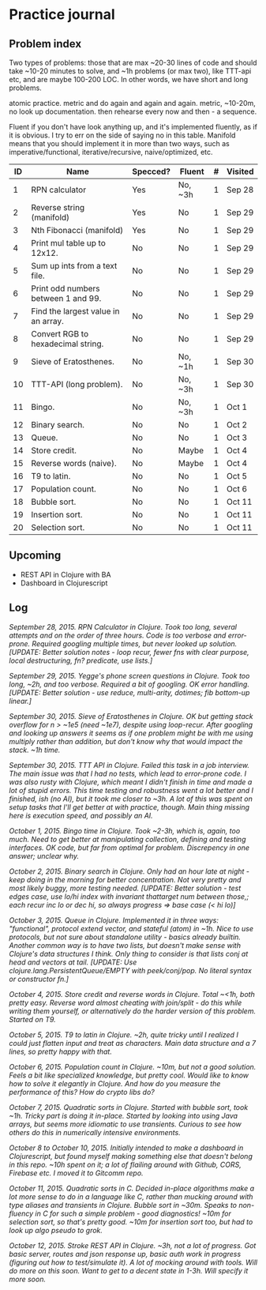 # Practice journal

## Problem index

Two types of problems: those that are max ~20-30 lines of code and should take
~10-20 minutes to solve, and ~1h problems (or max two), like TTT-api etc, and are
maybe 100-200 LOC. In other words, we have short and long problems.

atomic practice. metric and do again and again and again. metric, ~10-20m, no look
up documentation. then rehearse every now and then - a sequence.

Fluent if you don't have look anything up, and it's implemented fluently, as if
it is obvious. I try to err on the side of saying no in this table. Manifold
means that you should implement it in more than two ways, such as
imperative/functional, iterative/recursive, naive/optimized, etc.

| ID | Name                                | Specced? | Fluent   | # | Visited |
|----|-------------------------------------|----------|----------|---|---------|
|  1 | RPN calculator                      | Yes      | No, ~3h  | 1 | Sep 28  |
|  2 | Reverse string (manifold)           | Yes      | No       | 1 | Sep 29  |
|  3 | Nth Fibonacci (manifold)            | Yes      | No       | 1 | Sep 29  |
|  4 | Print mul table up to 12x12.        | No       | No       | 1 | Sep 29  |
|  5 | Sum up ints from a text file.       | No       | No       | 1 | Sep 29  |
|  6 | Print odd numbers between 1 and 99. | No       | No       | 1 | Sep 29  |
|  7 | Find the largest value in an array. | No       | No       | 1 | Sep 29  |
|  8 | Convert RGB to hexadecimal string.  | No       | No       | 1 | Sep 29  |
|  9 | Sieve of Eratosthenes.              | No       | No, ~1h  | 1 | Sep 30  |
| 10 | TTT-API (long problem).             | No       | No, ~3h  | 1 | Sep 30  |
| 11 | Bingo.                              | No       | No, ~3h  | 1 | Oct  1  |
| 12 | Binary search.                      | No       | No       | 1 | Oct  2  |
| 13 | Queue.                              | No       | No       | 1 | Oct  3  |
| 14 | Store credit.                       | No       | Maybe    | 1 | Oct  4  |
| 15 | Reverse words (naive).              | No       | Maybe    | 1 | Oct  4  |
| 16 | T9 to latin.                        | No       | No       | 1 | Oct  5  |
| 17 | Population count.                   | No       | No       | 1 | Oct  6  |
| 18 | Bubble sort.                        | No       | No       | 1 | Oct 11  |
| 19 | Insertion sort.                     | No       | No       | 1 | Oct 11  |
| 20 | Selection sort.                     | No       | No       | 1 | Oct 11  |

## Upcoming

- REST API in Clojure with BA
- Dashboard in Clojurescript

## Log

*September 28, 2015. RPN Calculator in Clojure. Took too long, several attempts
and on the order of three hours. Code is too verbose and error-prone. Required
googling multiple times, but never looked up solution. [UPDATE: Better solution
notes - loop recur, fewer fns with clear purpose, local destructuring, fn?
predicate, use lists.]*

*September 29, 2015. Yegge's phone screen questions in Clojure. Took too long,
~2h, and too verbose. Required a bit of googling. OK error handling. [UPDATE:
Better solution - use reduce, multi-arity, dotimes; fib bottom-up linear.]*

*September 30, 2015. Sieve of Eratosthenes in Clojure. OK but getting stack
overflow for n > ~1e5 (need ~1e7), despite using loop-recur. After googling and
looking up answers it seems as if one problem might be with me using multiply
rather than addition, but don't know why that would impact the stack. ~1h time.*

*September 30, 2015. TTT API in Clojure. Failed this task in a job interview.
The main issue was that I had no tests, which lead to error-prone code. I was
also rusty with Clojure, which meant I didn't finish in time and made a lot of
stupid errors. This time testing and robustness went a lot better and I
finished, ish (no AI), but it took me closer to ~3h. A lot of this was spent on
setup tasks that I'll get better at with practice, though. Main thing missing
here is execution speed, and possibly an AI.*

*October 1, 2015. Bingo time in Clojure. Took ~2-3h, which is, again, too much.
Need to get better at manipulating collection, defining and testing interfaces.
OK code, but far from optimal for problem. Discrepency in one answer; unclear
why.*

*October 2, 2015. Binary search in Clojure. Only had an hour late at night -
keep doing in the morning for better concentration. Not very pretty and most
likely buggy, more testing needed. [UPDATE: Better solution - test edges case,
use lo/hi index with invariant thattarget num between those,; each recur inc lo
or dec hi, so always progress => base case (< hi lo)]*

*October 3, 2015. Queue in Clojure. Implemented it in three ways: "functional",
protocol extend vector, and stateful (atom) in ~1h. Nice to use protocols, but
not sure about standalone utility - basics already builtin. Another common way
is to have two lists, but doesn't make sense with Clojure's data structures I
think. Only thing to consider is that lists conj at head and vectors at tail.
[UPDATE: Use clojure.lang.PersistentQueue/EMPTY with peek/conj/pop. No literal
syntax or constructor fn.]*

*October 4, 2015. Store credit and reverse words in Clojure. Total ~<1h, both
pretty easy. Reverse word almost cheating with join/split - do this while
writing them yourself, or alternatively do the harder version of this problem.
Started on T9.*

*October 5, 2015. T9 to latin in Clojure. ~2h, quite tricky until I realized I
could just flatten input and treat as characters. Main data structure and a 7
lines, so pretty happy with that.*

*October 6, 2015. Population count in Clojure. ~10m, but not a good solution.
Feels a bit like specialized knowledge, but pretty cool. Would like to know how
to solve it elegantly in Clojure. And how do you measure the performance of
this? How do crypto libs do?*

*October 7, 2015. Quadratic sorts in Clojure. Started with bubble sort, took
~1h. Tricky part is doing it in-place. Started by looking into using Java
arrays, but seems more idiomatic to use transients. Curious to see how others do
this in numerically intensive environments.*

*October 8 to October 10, 2015. Initially intended to make a dashboard in
Clojurescript, but found myself making something else that doesn't belong in
this repo. ~10h spent on it; a lot of flailing around with Github, CORS,
Firebase etc. I moved it to Gitcomm repo.*

*October 11, 2015. Quadratic sorts in C. Decided in-place algorithms make a lot
more sense to do in a language like C, rather than mucking around with type
aliases and transients in Clojure. Bubble sort in ~30m. Speaks to non-fluency in
C for such a simple problem - good diagnostics! ~10m for selection sort, so
that's pretty good. ~10m for insertion sort too, but had to look up algo pseudo
to grok.*

*October 12, 2015. Stroke REST API in Clojure. ~3h, not a lot of progress. Got
basic server, routes and json response up, basic auth work in progress (figuring
out how to test/simulate it). A lot of mocking around with tools. Will do more
on this soon. Want to get to a decent state in 1-3h. Will specify it more soon.*
